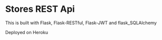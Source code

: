 # Stores REST Api

This is built with Flask, Flask-RESTful, Flask-JWT and flask_SQLAlchemy

Deployed on Heroku
